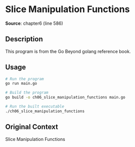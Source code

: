 # Slice Manipulation Functions

**Source**: chapter6 (line 586)

## Description

This program is from the Go Beyond golang reference book.

## Usage

```bash
# Run the program
go run main.go

# Build the program
go build -o ch06_slice_manipulation_functions main.go

# Run the built executable
./ch06_slice_manipulation_functions
```

## Original Context

Slice Manipulation Functions
